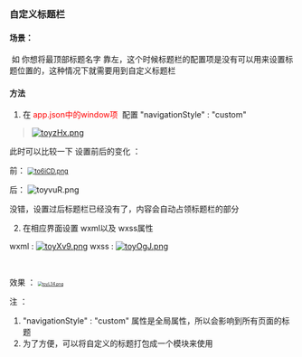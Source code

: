 ### 自定义标题栏

#### 场景： 

​	如 你想将最顶部标题名字 靠左，这个时候标题栏的配置项是没有可以用来设置标题位置的，这种情况下就需要用到自定义标题栏



#### 方法

1. 在 <font color=red>app.json中的window项 </font> 配置  "navigationStyle" : "custom"

> [![toyzHx.png](https://s1.ax1x.com/2020/06/10/toyzHx.png)](https://imgchr.com/i/toyzHx)



此时可以比较一下 设置前后的变化 ：

前：        [<img src="https://s1.ax1x.com/2020/06/10/to6iCD.png" alt="to6iCD.png" style="zoom:80%;" />](https://imgchr.com/i/to6iCD)

后：       ![toyvuR.png](https://s1.ax1x.com/2020/06/10/toyvuR.png)



没错，设置过后标题栏已经没有了，内容会自动占领标题栏的部分



2. 在相应界面设置 wxml以及 wxss属性 

wxml : [![toyXv9.png](https://s1.ax1x.com/2020/06/10/toyXv9.png)](https://imgchr.com/i/toyXv9)   wxss :  [![toyOgJ.png](https://s1.ax1x.com/2020/06/10/toyOgJ.png)](https://imgchr.com/i/toyOgJ)

​	  

效果 ： [<img src="https://s1.ax1x.com/2020/06/10/toyL34.png" alt="toyL34.png" style="zoom: 50%;" />](https://imgchr.com/i/toyL34)



注 ：

1. "navigationStyle" : "custom" 属性是全局属性，所以会影响到所有页面的标题
2. 为了方便，可以将自定义的标题打包成一个模块来使用

